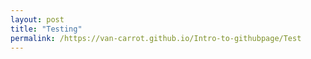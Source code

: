 ```yaml
---
layout: post
title: "Testing"
permalink: /https://van-carrot.github.io/Intro-to-githubpage/Test
---
```

